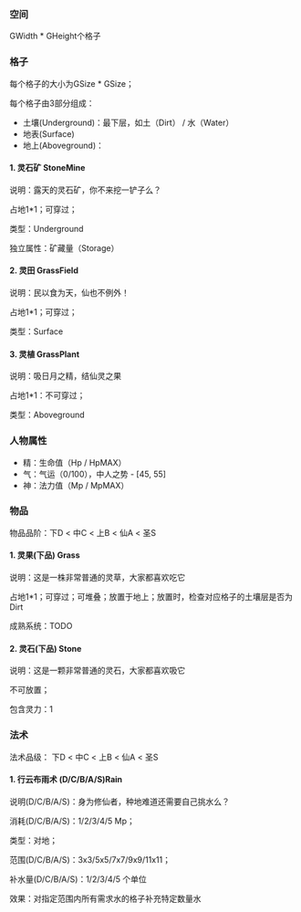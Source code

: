 ### 空间

GWidth * GHeight个格子

### 格子

每个格子的大小为GSize * GSize；

每个格子由3部分组成：

- 土壤(Underground)：最下层，如土（Dirt） / 水（Water）
- 地表(Surface)
- 地上(Aboveground)：

#### 1. 灵石矿 StoneMine

说明：露天的灵石矿，你不来挖一铲子么？

占地1*1；可穿过；

类型：Underground

独立属性：矿藏量（Storage）

#### 2. 灵田 GrassField

说明：民以食为天，仙也不例外！

占地1*1；可穿过；

类型：Surface

#### 3. 灵植 GrassPlant

说明：吸日月之精，结仙灵之果

占地1*1：不可穿过；

类型：Aboveground

### 人物属性

- 精：生命值（Hp / HpMAX）
- 气：气运（0/100），中人之势 - [45, 55]
- 神：法力值（Mp / MpMAX）

### 物品

物品品阶：下D < 中C < 上B < 仙A < 圣S

#### 1. 灵果(下品) Grass

说明：这是一株非常普通的灵草，大家都喜欢吃它

占地1*1；可穿过；可堆叠；放置于地上；放置时，检查对应格子的土壤层是否为Dirt

成熟系统：TODO

#### 2. 灵石(下品) Stone

说明：这是一颗非常普通的灵石，大家都喜欢吸它

不可放置；

包含灵力：1

### 法术

法术品级： 下D < 中C < 上B < 仙A < 圣S

#### 1. 行云布雨术 (D/C/B/A/S)Rain

说明(D/C/B/A/S)：身为修仙者，种地难道还需要自己挑水么？ 

消耗(D/C/B/A/S)：1/2/3/4/5 Mp；

类型：对地；

范围(D/C/B/A/S)：3x3/5x5/7x7/9x9/11x11；

补水量(D/C/B/A/S)：1/2/3/4/5 个单位

效果：对指定范围内所有需求水的格子补充特定数量水